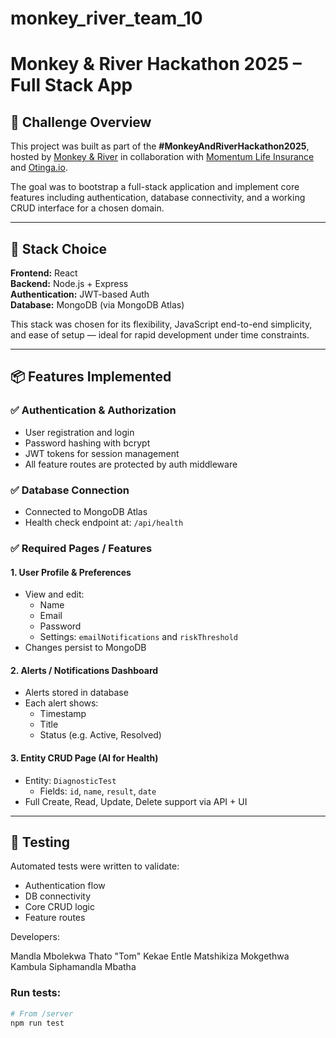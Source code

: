 # monkey_river_team_10
# Monkey & River Hackathon 2025 – Full Stack App

## 🚀 Challenge Overview

This project was built as part of the **#MonkeyAndRiverHackathon2025**, hosted by [Monkey & River](https://monkeyandriver.com) in collaboration with [Momentum Life Insurance](https://momentum.co.za) and [Otinga.io](https://otinga.io).

The goal was to bootstrap a full-stack application and implement core features including authentication, database connectivity, and a working CRUD interface for a chosen domain.

---

## 🧱 Stack Choice

**Frontend:** React  
**Backend:** Node.js + Express  
**Authentication:** JWT-based Auth  
**Database:** MongoDB (via MongoDB Atlas)

This stack was chosen for its flexibility, JavaScript end-to-end simplicity, and ease of setup — ideal for rapid development under time constraints.

---

## 📦 Features Implemented

### ✅ Authentication & Authorization
- User registration and login
- Password hashing with bcrypt
- JWT tokens for session management
- All feature routes are protected by auth middleware

### ✅ Database Connection
- Connected to MongoDB Atlas
- Health check endpoint at: `/api/health`

### ✅ Required Pages / Features

#### 1. User Profile & Preferences
- View and edit:
  - Name
  - Email
  - Password
  - Settings: `emailNotifications` and `riskThreshold`
- Changes persist to MongoDB

#### 2. Alerts / Notifications Dashboard
- Alerts stored in database
- Each alert shows:
  - Timestamp
  - Title
  - Status (e.g. Active, Resolved)

#### 3. Entity CRUD Page (AI for Health)
- Entity: `DiagnosticTest`
  - Fields: `id`, `name`, `result`, `date`
- Full Create, Read, Update, Delete support via API + UI

---

## 🧪 Testing

Automated tests were written to validate:
- Authentication flow
- DB connectivity
- Core CRUD logic
- Feature routes

Developers:

Mandla Mbolekwa
Thato "Tom" Kekae
Entle Matshikiza
Mokgethwa Kambula
Siphamandla Mbatha 

### Run tests:
```bash
# From /server
npm run test

